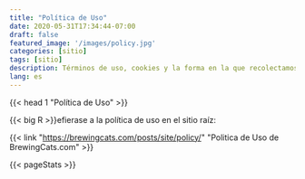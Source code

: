 ```yaml
---
title: "Política de Uso"
date: 2020-05-31T17:34:44-07:00
draft: false
featured_image: '/images/policy.jpg'
categories: [sitio]
tags: [sitio]
description: Términos de uso, cookies y la forma en la que recolectamos y usamos información de telemetry en este sitio
lang: es
---
```


{{< head 1 "Política de Uso" >}}

{{< big R >}}efierase a la política de uso en el sitio raíz:

{{< link "https://brewingcats.com/posts/site/policy/" "Politica de Uso de BrewingCats.com" >}}

{{< pageStats >}}